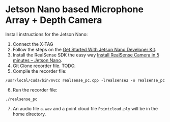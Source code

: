 # Jetson Nano based Microphone Array + Depth Camera

Install instructions for the Jetson Nano:
1. Connect the X-TAG 
2. Follow the steps on the [Get Started With Jetson Nano Developer Kit](https://developer.nvidia.com/embedded/learn/get-started-jetson-nano-devkit).
3. Install the RealSense SDK the easy way [Install RealSense Camera in 5 minutes – Jetson Nano](https://jetsonhacks.com/2019/12/22/install-realsense-camera-in-5-minutes-jetson-nano/).
4. Git Clone recorder file. TODO.
5. Compile the recorder file:
```
/usr/local/cuda/bin/nvcc realsense_pc.cpp -lrealsense2 -o realsense_pc
```
6. Run the recorder file:
```
./realsense_pc
```
7. An audio file `a.wav` and a point cloud file `Pointcloud.ply` will be in the home directory.
